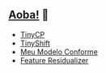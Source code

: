 ## [Aoba!](https://heylucasleao.com.br/) 👋

- [TinyCP](https://github.com/HeyLucasLeao/tinycp)
- [TinyShift](https://github.com/HeyLucasLeao/tinyshift)
-  [Meu Modelo Conforme](https://heylucasleao.com.br/Meu-Modelo-Conforme-134a0de3378e80728ad4f279c80fb065)
-  [Feature Residualizer]([https://github.com/HeyLucasLeao/ols-regression-challenge](https://github.com/HeyLucasLeao/feature-residualizer/))

<!--
**HeyLucasLeao/HeyLucasLeao** is a ✨ _special_ ✨ repository because its `README.md` (this file) appears on your GitHub profile.

Here are some ideas to get you started:

- 🔭 I’m currently working on ...
- 🌱 I’m currently learning ...
- 👯 I’m looking to collaborate on ...
- 🤔 I’m looking for help with ...
- 💬 Ask me about ...
- 📫 How to reach me: ...
- 😄 Pronouns: ...
- ⚡ Fun fact: ...
-->
